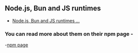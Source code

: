 
##  Node.js, Bun and JS runtimes

 - [ Node.js, Bun and JS runtimes ...](https://petal-estimate-4e9.notion.site/Node-js-Bun-and-JS-runtimes-a09a41ccd61c4f498e55750c9a1c9b34)

 ### You can read more about them on their npm page -

 -[npm page](https://www.npmjs.com/package/chalk)

